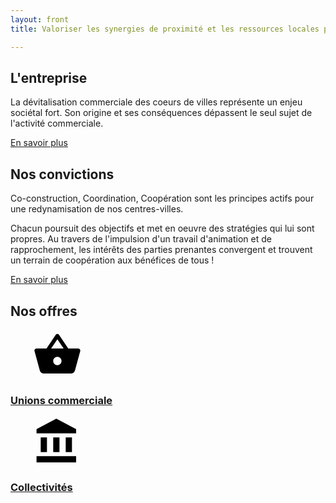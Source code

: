 ```yaml
---
layout: front
title: Valoriser les synergies de proximité et les ressources locales pour construire des solutions nouvelles et inédites pour le commerce.

---
```


## L'entreprise

La dévitalisation commerciale des coeurs de villes représente un enjeu sociétal fort. Son origine et ses conséquences dépassent le seul sujet de l'activité commerciale.

<a href="/ensavoirplus/entreprise" type="button" class="btn btn-primary">En savoir plus</a>



## Nos convictions

Co-construction, Coordination, Coopération sont les principes actifs pour une redynamisation de nos centres-villes.

Chacun poursuit des objectifs et met en oeuvre des stratégies qui lui sont propres. Au travers de l'impulsion d'un travail d'animation et de rapprochement, les intérêts des parties prenantes convergent et trouvent un terrain de coopération aux bénéfices de tous !

<a href="/ensavoirplus/nosconvictions" type="button" class="btn btn-primary">En savoir plus</a>



## Nos offres

<div class="icons-banner">
  <div >
    <a href="/offres/unions-commerciales" class="icon-card">
      <div class="icon-card-body">
        <div style="padding:0 35px">
          <svg height="80" viewBox="0 0 24 24" width="80" xmlns="http://www.w3.org/2000/svg">
              <path d="M0 0h24v24H0z" fill="none"/>
              <path d="M17.21 9l-4.38-6.56c-.19-.28-.51-.42-.83-.42-.32 0-.64.14-.83.43L6.79 9H2c-.55 0-1 .45-1 1 0 .09.01.18.04.27l2.54 9.27c.23.84 1 1.46 1.92 1.46h13c.92 0 1.69-.62 1.93-1.46l2.54-9.27L23 10c0-.55-.45-1-1-1h-4.79zM9 9l3-4.4L15 9H9zm3 8c-1.1 0-2-.9-2-2s.9-2 2-2 2 .9 2 2-.9 2-2 2z"/>
          </svg>
        </div>
        <h3 class="icon-card-text">
          Unions commerciale
        </h3>
      </div>
    </a>
    <a href="/offres/collectivite" class="icon-card">
      <div class="icon-card-body">
        <div style="padding:0 35px">
        <svg height="80" viewBox="0 0 24 24" width="80" xmlns="http://www.w3.org/2000/svg">
            <path d="M0 0h24v24H0z" fill="none"/>
            <path d="M4 10v7h3v-7H4zm6 0v7h3v-7h-3zM2 22h19v-3H2v3zm14-12v7h3v-7h-3zm-4.5-9L2 6v2h19V6l-9.5-5z"/>
        </svg>
        </div>
        <h3 class="icon-card-text">
          Collectivités
        </h3>
      </div>
    </a>
  </div>
</div>
